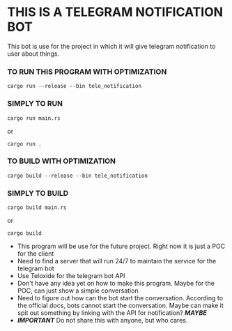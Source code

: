 # THIS IS A TELEGRAM NOTIFICATION BOT

This bot is use for the project in which it will give telegram notification to user about things.

### TO RUN THIS PROGRAM WITH OPTIMIZATION

`cargo run --release --bin tele_notification`

### SIMPLY TO RUN

`cargo run main.rs`

or

`cargo run .`

### TO BUILD WITH OPTIMIZATION

`cargo build --release --bin tele_notification`

### SIMPLY TO BUILD

`cargo build main.rs`

or

`cargo build`

- This program will be use for the future project. Right now it is just a POC for the client
- Need to find a server that will run 24/7 to maintain the service for the telegram bot
- Use Teloxide for the telegram bot API
- Don't have any idea yet on how to make this program. Maybe for the POC, can just show a simple conversation
- Need to figure out how can the bot start the conversation. According to the official docs, bots cannot start the conversation. Maybe can make it spit out something by linking with the API for notification? **_MAYBE_**
- **_IMPORTANT_** Do not share this with anyone, but who cares.
